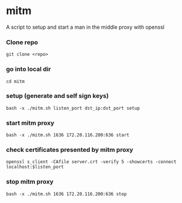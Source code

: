 # mitm
A script to setup and start a man in the middle proxy with openssl

### Clone repo
```
git clone <repo>
```
### go into local dir
```
cd mitm
```

### setup (generate and self sign keys)
```
bash -x ./mitm.sh listen_port dst_ip:dst_port setup
```

### start mitm proxy
```
bash -x ./mitm.sh 1636 172.20.116.200:636 start
```

### check certificates presented by mitm proxy
```
openssl s_client -CAfile server.crt -verify 5 -showcerts -connect localhost:$listen_port
```

### stop mitm proxy
```
bash -x ./mitm.sh 1636 172.20.116.200:636 stop
```
